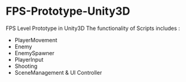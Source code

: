 # FPS-Prototype-Unity3D
FPS Level Prototype in Unity3D
The functionality of Scripts includes :
  - PlayerMovement
  - Enemy
  - EnemySpawner
  - PlayerInput
  - Shooting
  - SceneManagement & UI Controller
